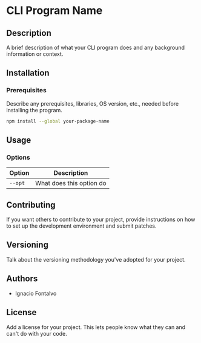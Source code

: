 # CLI Program Name

## Description

A brief description of what your CLI program does and any background information or context.

## Installation

### Prerequisites

Describe any prerequisites, libraries, OS version, etc., needed before installing the program.

```bash
npm install --global your-package-name
```

## Usage


### Options

| Option  | Description                      |
|---------|----------------------------------|
| `--opt` | What does this option do         |

## Contributing
If you want others to contribute to your project, provide instructions on how to set up the development environment and submit patches.

## Versioning
Talk about the versioning methodology you've adopted for your project.

## Authors
- Ignacio Fontalvo

## License
Add a license for your project. This lets people know what they can and can't do with your code.